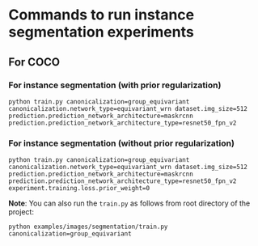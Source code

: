 # Commands to run instance segmentation experiments

## For COCO
### For instance segmentation (with prior regularization)
``` 
python train.py canonicalization=group_equivariant canonicalization.network_type=equivariant_wrn dataset.img_size=512 prediction.prediction_network_architecture=maskrcnn prediction.prediction_network_architecture_type=resnet50_fpn_v2
```
### For instance segmentation (without prior regularization)
```
python train.py canonicalization=group_equivariant canonicalization.network_type=equivariant_wrn dataset.img_size=512 prediction.prediction_network_architecture=maskrcnn prediction.prediction_network_architecture_type=resnet50_fpn_v2 experiment.training.loss.prior_weight=0 
```

**Note**: You can also run the `train.py` as follows from root directory of the project: 
```
python examples/images/segmentation/train.py canonicalization=group_equivariant
```

